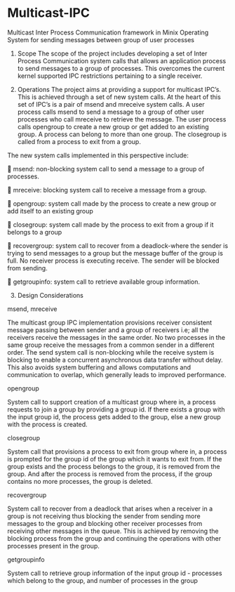 # Multicast-IPC
Multicast Inter Process Communication framework in Minix Operating System for sending messages between group of user processes

1. Scope
The scope of the project includes developing a set of Inter Process Communication system calls that allows an application process to send messages to a group of processes. This overcomes the current kernel supported IPC restrictions pertaining to a single receiver.

2. Operations
The project aims at providing a support for multicast IPC’s. This is achieved through a set of new system calls. At the heart of this set of IPC’s is a pair of msend and mreceive system calls. A user process calls msend to send a message to a group of other user processes who call mreceive to retrieve the message. The user process calls opengroup to create a new group or get added to an existing group. A process can belong to more than one group. The closegroup is called from a process to exit from a group.

The new system calls implemented in this perspective include:

 msend: non-blocking system call to send a message to a group of processes.

 mreceive: blocking system call to receive a message from a group.

 opengroup: system call made by the process to create a new group or add itself to an existing group

 closegroup: system call made by the process to exit from a group if it belongs to a group

 recovergroup: system call to recover from a deadlock-where the sender is trying to send messages to a group but the message buffer of the group is full. No receiver process is executing receive. The sender will be blocked from sending.

 getgroupinfo: system call to retrieve available group information.

3. Design Considerations

msend, mreceive

The multicast group IPC implementation provisions receiver consistent message passing between sender and a group of receivers i.e; all the receivers receive the messages in the same order. No two processes in the same group receive the messages from a common sender in a different order. The send system call is non-blocking while the receive system is blocking to enable a concurrent asynchronous data transfer without delay. This also avoids system buffering and allows computations and communication to overlap, which generally leads to improved performance.

opengroup

System call to support creation of a multicast group where in, a process requests to join a group by providing a group id. If there exists a group with the input group id, the process gets added to the group, else a new group with the process is created.

closegroup

System call that provisions a process to exit from group where in, a process is prompted for the group id of the group which it wants to exit from. If the group exists and the process belongs to the group, it is removed from the group. And after the process is removed from the process, if the group contains no more processes, the group is deleted.

recovergroup

System call to recover from a deadlock that arises when a receiver in a group is not receiving thus blocking the sender from sending more messages to the group and blocking other receiver processes from receiving other messages in the queue. This is achieved by removing the blocking process from the group and continuing the operations with other processes present in the group.

getgroupinfo

System call to retrieve group information of the input group id - processes which belong to the group, and number of processes in the group

